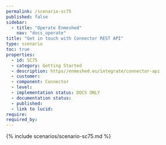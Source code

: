 ```yaml
---
permalink: /scenario-sc75
published: false
sidebar:
  - title: "Operate Enmeshed"
    nav: "docs_operate"
title: "Get in touch with Connector REST API"
type: scenario
toc: true
properties:
  - id: SC75
  - category: Getting Started
  - description: https//enmeshed.eu/integrate/connector-api
  - customer:
  - component: Connector
  - level:
  - implementation status: DOCS ONLY
  - documentation status:
  - published:
  - link to lucid:
require:
required_by:
---
```


{% include scenarios/scenario-sc75.md %}
